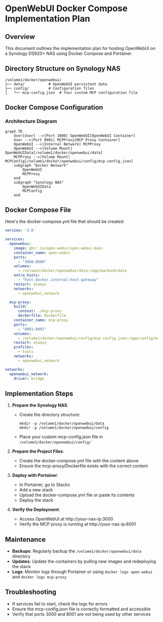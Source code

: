 # OpenWebUI Docker Compose Implementation Plan

## Overview
This document outlines the implementation plan for hosting OpenWebUI on a Synology DS920+ NAS using Docker Compose and Portainer.

## Directory Structure on Synology NAS

```
/volume1/docker/openwebui/
├── data/           # OpenWebUI persistent data
├── config/         # Configuration files
│   └── mcp-config.json  # Your custom MCP configuration file
```

## Docker Compose Configuration

### Architecture Diagram

```mermaid
graph TD
    User[User] -->|Port 3000| OpenWebUI[OpenWebUI Container]
    User -->|Port 8001| MCPProxy[MCP Proxy Container]
    OpenWebUI -->|Internal Network| MCPProxy
    OpenWebUI -->|Volume Mount| OpenWebUIData[/volume1/docker/openwebui/data]
    MCPProxy -->|Volume Mount| MCPConfig[/volume1/docker/openwebui/config/mcp-config.json]
    subgraph "Docker Network"
        OpenWebUI
        MCPProxy
    end
    subgraph "Synology NAS"
        OpenWebUIData
        MCPConfig
    end
```

## Docker Compose File

Here's the docker-compose.yml file that should be created:

```yaml
version: '3.8'

services:
  openwebui:
    image: ghcr.io/open-webui/open-webui:main
    container_name: open-webui
    ports:
      - "3000:8080"
    volumes:
      - /volume1/docker/openwebui/data:/app/backend/data
    extra_hosts:
      - "host.docker.internal:host-gateway"
    restart: always
    networks:
      - openwebui_network

  mcp-proxy:
    build:
      context: ./mcp-proxy
      dockerfile: Dockerfile
    container_name: mcp-proxy
    ports:
      - "8001:8001"
    volumes:
      - /volume1/docker/openwebui/config/mcp-config.json:/app/config/mcp-config.json
    restart: always
    profiles:
      - tools
    networks:
      - openwebui_network

networks:
  openwebui_network:
    driver: bridge
```

## Implementation Steps

1. **Prepare the Synology NAS**:
   - Create the directory structure:
     ```
     mkdir -p /volume1/docker/openwebui/data
     mkdir -p /volume1/docker/openwebui/config
     ```
   - Place your custom mcp-config.json file in `/volume1/docker/openwebui/config/`

2. **Prepare the Project Files**:
   - Create the docker-compose.yml file with the content above
   - Ensure the mcp-proxy/Dockerfile exists with the correct content

3. **Deploy with Portainer**:
   - In Portainer, go to Stacks
   - Add a new stack
   - Upload the docker-compose.yml file or paste its contents
   - Deploy the stack

4. **Verify the Deployment**:
   - Access OpenWebUI at http://your-nas-ip:3000
   - Verify the MCP proxy is running at http://your-nas-ip:8001

## Maintenance

- **Backups**: Regularly backup the `/volume1/docker/openwebui/data` directory
- **Updates**: Update the containers by pulling new images and redeploying the stack
- **Logs**: Monitor logs through Portainer or using `docker logs open-webui` and `docker logs mcp-proxy`

## Troubleshooting

- If services fail to start, check the logs for errors
- Ensure the mcp-config.json file is correctly formatted and accessible
- Verify that ports 3000 and 8001 are not being used by other services